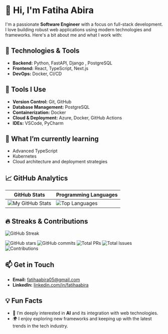# 👋 Hi, I'm Fatiha Abira

I'm a passionate **Software Engineer** with a focus on full-stack development. I love building robust web applications using modern technologies and frameworks. Here's a bit about me and what I work with:

## 🚀 Technologies & Tools

- **Backend:** Python, FastAPI, Django , PostgreSQL
- **Frontend:** React, TypeScript, Next.js
- **DevOps:** Docker, CI/CD

## 🔧 Tools I Use

- **Version Control:** Git, GitHub
- **Database Management:** PostgreSQL
- **Containerization:** Docker
- **Cloud & Deployment:** Azure, Docker, GitHub Actions
- **IDEs:** VSCode, PyCharm

## 🌱 What I’m currently learning

- Advanced TypeScript
- Kubernetes
- Cloud architecture and deployment strategies

## 📈 GitHub Analytics

| GitHub Stats | Programming Languages |
| --- | --- |
| ![My GitHub Stats](https://github-readme-stats.vercel.app/api?username=fatihaabira-eng&show_icons=true&theme=radical&hide_border=true) | ![Top Languages](https://github-readme-stats.vercel.app/api/top-langs/?username=fatihaabira-eng&layout=compact&theme=radical&hide_border=true) |

## 🔥 Streaks & Contributions

![GitHub Streak](https://github-readme-streak-stats.herokuapp.com/?user=fatihaabira-eng&theme=radical&hide_border=true)

![GitHub stars](https://img.shields.io/github/stars/fatihaabira-eng?style=flat-square&label=Total%20Stars&logo=github)
![GitHub commits](https://img.shields.io/github/commit-activity/y/fatihaabira-eng?style=flat-square&label=Commits&logo=github)
![Total PRs](https://img.shields.io/github/issues-pr/fatihaabira-eng?style=flat-square&label=Total%20PRs&logo=github)
![Total Issues](https://img.shields.io/github/issues/fatihaabira-eng?style=flat-square&label=Total%20Issues&logo=github)
![Contributions](https://img.shields.io/badge/Contributed%20to-2%20repositories-blue?style=flat-square&logo=github)

## 📫 Get in Touch

- **Email:** fatihaabira05@gmail.com
- **LinkedIn:** [linkedin.com/in/fatihaabira](https://www.linkedin.com/in/fatiha-abira/)

## 💡 Fun Facts

- 🚀 I’m deeply interested in **AI** and its integration with web technologies.
- 🌍 I enjoy exploring new frameworks and keeping up with the latest trends in the tech industry.
